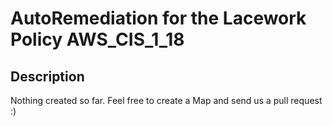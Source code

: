 # AutoRemediation for the Lacework Policy AWS_CIS_1_18

## Description
Nothing created so far. Feel free to create a Map and send us a pull request :)
